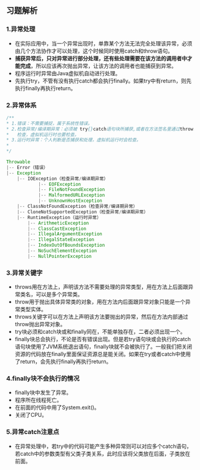 ## 习题解析

### 1.异常处理

- 在实际应用中，当一个异常出现时，单靠某个方法无法完全处理该异常，必须由几个方法协作才可以处理，这个时候同时使用catch和throw语句。
- **捕获异常后，只对异常进行部分处理，还有些处理需要在该方法的调用者中才能完成**，所以应该再次抛出异常，让该方法的调用者也能捕获到异常。
- 程序运行时异常由Java虚拟机自动进行处理。
- 先执行try，不管有没有执行catch都会执行finally。如果try中有return，则先执行finally再执行return。

### 2.异常体系

```java
/**
* 1.错误：不需要捕捉，属于系统性错误。
* 2.检查异常/编译期异常：必须被 try{}catch语句块所捕获,或者在方法签名里通过throws子句声明。Java编译器要进行
*   检查，虚拟机运行时也要检查。
* 3.运行时异常：个人判断是否捕获和处理，虚拟机运行时会检查。
*
*/

Throwable   
|-- Error（错误）   
|-- Exception
    |-- IOException（检查异常/编译期异常）
            |-- EOFException
            |-- FileNotFoundException
            |-- MalformedURLException
            |-- UnknownHostException
    |-- ClassNotFoundException（检查异常/编译期异常）
    |-- CloneNotSupportedException（检查异常/编译期异常）
    |-- RuntimeException（运行时异常）
        |-- ArithmeticException
        |-- ClassCastException
        |-- IllegalArgumentException
        |-- IllegalStateException
        |-- IndexOutOfBoundsException
        |-- NoSuchElementException
        |-- NullPointerException

```

### 3.异常关键字

- throws用在方法上，声明该方法不需要处理的异常类型，用在方法上后面跟异常类名，可以是多个异常类。
- throw用于抛出具体异常类的对象，用在方法内后面跟异常对象只能是一个异常类型实体。
- throws关键字可以在方法上声明该方法要抛出的异常，然后在方法内部通过throw抛出异常对象。
- try块必须和catch块或和finally同在，不能单独存在，二者必须出现一个。
- finally块总会执行，不论是否有错误出现。但是若try语句块或会执行的catch语句块使用了JVM系统退出语句，finally块就不会被执行了。一般我们把关闭资源的代码放在finally里面保证资源总是能关闭。如果在try或者catch中使用了return，会先执行finally再执行return。

### 4.finally块不会执行的情况

- finally块中发生了异常。
- 程序所在线程死亡。
- 在前面的代码中用了System.exit()。
- 关闭了CPU。

### 5.异常catch注意点

- 在异常处理中，若try中的代码可能产生多种异常则可以对应多个catch语句，若catch中的参数类型有父类子类关系，此时应该将父类放在后面，子类放在前面。